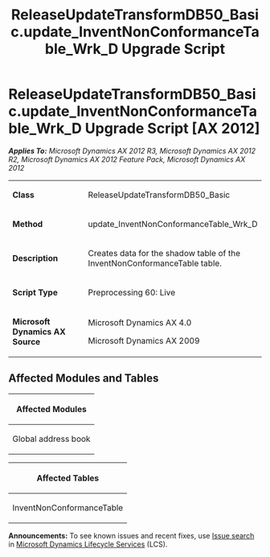 ﻿---
title: ReleaseUpdateTransformDB50_Basic.update_InventNonConformanceTable_Wrk_D Upgrade Script
TOCTitle: ReleaseUpdateTransformDB50_Basic.update_InventNonConformanceTable_Wrk_D Upgrade Script
ms:assetid: c5b0e981-d81c-20be-9824-a0692dabfc09
ms:mtpsurl: https://msdn.microsoft.com/en-us/library/JJ719527(v=AX.60)
ms:contentKeyID: 49711095
ms.date: 05/18/2015
mtps_version: v=AX.60
---

# ReleaseUpdateTransformDB50\_Basic.update\_InventNonConformanceTable\_Wrk\_D Upgrade Script [AX 2012]


_**Applies To:** Microsoft Dynamics AX 2012 R3, Microsoft Dynamics AX 2012 R2, Microsoft Dynamics AX 2012 Feature Pack, Microsoft Dynamics AX 2012_

<table>
<colgroup>
<col style="width: 50%" />
<col style="width: 50%" />
</colgroup>
<tbody>
<tr class="odd">
<td><p><strong>Class</strong></p></td>
<td><p>ReleaseUpdateTransformDB50_Basic</p></td>
</tr>
<tr class="even">
<td><p><strong>Method</strong></p></td>
<td><p>update_InventNonConformanceTable_Wrk_D</p></td>
</tr>
<tr class="odd">
<td><p><strong>Description</strong></p></td>
<td><p>Creates data for the shadow table of the InventNonConformanceTable table.</p></td>
</tr>
<tr class="even">
<td><p><strong>Script Type</strong></p></td>
<td><p>Preprocessing 60: Live</p></td>
</tr>
<tr class="odd">
<td><p><strong>Microsoft Dynamics AX Source</strong></p></td>
<td><p>Microsoft Dynamics AX 4.0</p>
<p>Microsoft Dynamics AX 2009</p></td>
</tr>
</tbody>
</table>


## Affected Modules and Tables

<table>
<colgroup>
<col style="width: 100%" />
</colgroup>
<thead>
<tr class="header">
<th><p>Affected Modules</p></th>
</tr>
</thead>
<tbody>
<tr class="odd">
<td><p>Global address book</p></td>
</tr>
</tbody>
</table>


<table>
<colgroup>
<col style="width: 100%" />
</colgroup>
<thead>
<tr class="header">
<th><p>Affected Tables</p></th>
</tr>
</thead>
<tbody>
<tr class="odd">
<td><p>InventNonConformanceTable</p></td>
</tr>
</tbody>
</table>

  
**Announcements:** To see known issues and recent fixes, use [Issue search](http://go.microsoft.com/fwlink/?linkid=389258) in [Microsoft Dynamics Lifecycle Services](http://go.microsoft.com/fwlink/?linkid=306505) (LCS).

